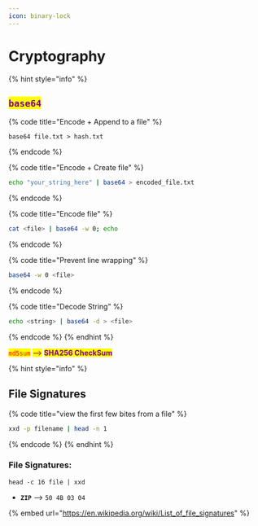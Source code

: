 ```yaml
---
icon: binary-lock
---
```


# Cryptography

{% hint style="info" %}
## <mark style="color:purple;">`base64`</mark>

{% code title="Encode + Append to a file" %}
```basic
base64 file.txt > hash.txt
```
{% endcode %}

{% code title="Encode + Create file" %}
```bash
echo "your_string_here" | base64 > encoded_file.txt
```
{% endcode %}

{% code title="Encode file" %}
```bash
cat <file> | base64 -w 0; echo
```
{% endcode %}

{% code title="Prevent line wrapping" %}
```bash
base64 -w 0 <file>
```
{% endcode %}

{% code title="Decode String" %}
```bash
echo <string> | base64 -d > <file>
```
{% endcode %}
{% endhint %}

<mark style="color:red;">`md5sum`</mark> <mark style="color:purple;">--></mark> <mark style="color:purple;"></mark><mark style="color:purple;">**SHA256 CheckSum**</mark>

{% hint style="info" %}
## File Signatures

{% code title="view the first few bites from a file" %}
```bash
xxd -p filename | head -n 1 
```
{% endcode %}
{% endhint %}



### File Signatures:

```
head -c 16 file | xxd
```

* **`ZIP`** --> `50 4B 03 04`

{% embed url="https://en.wikipedia.org/wiki/List_of_file_signatures" %}
